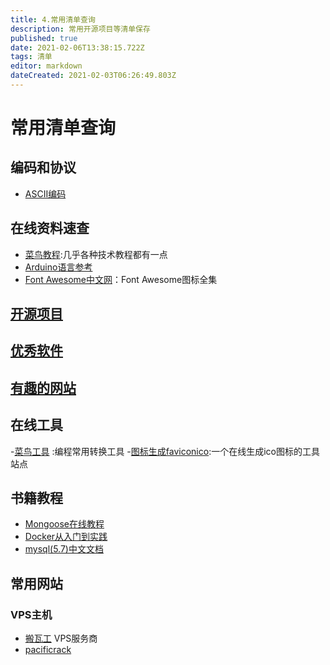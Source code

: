 ```yaml
---
title: 4.常用清单查询
description: 常用开源项目等清单保存
published: true
date: 2021-02-06T13:38:15.722Z
tags: 清单
editor: markdown
dateCreated: 2021-02-03T06:26:49.803Z
---
```


# 常用清单查询

## 编码和协议

- [ASCII编码](/fav-lists/ascii-code)

## 在线资料速查

- [菜鸟教程](https://www.runoob.com/):几乎各种技术教程都有一点
- [Arduino语言参考](https://www.arduino.cc/reference/en/)
- [Font Awesome中文网](http://www.fontawesome.com.cn/faicons/)：Font Awesome图标全集


## [开源项目](/fav-lists/opensource-projects)

## [优秀软件](/fav-lists/best-softwares)

## [有趣的网站](/fav-lists/webs-funny)

## 在线工具
-[菜鸟工具](https://c.runoob.com/) :编程常用转换工具
-[图标生成faviconico](http://www.faviconico.org/):一个在线生成ico图标的工具站点

## 书籍教程
- [Mongoose在线教程](https://wohugb.gitbooks.io/mongoose/content/)
- [Docker从入门到实践](https://yeasy.gitbook.io/docker_practice/)
- [mysql(5.7)中文文档](https://www.docs4dev.com/docs/zh/mysql/5.7/reference)

## 常用网站

### VPS主机
- [搬瓦工](https://bwh1.net/index.php) VPS服务商
- [pacificrack](https://pacificrack.com/)


